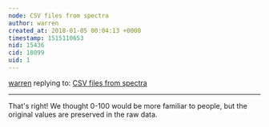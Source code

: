 ```yaml
---
node: CSV files from spectra
author: warren
created_at: 2018-01-05 00:04:13 +0000
timestamp: 1515110653
nid: 15436
cid: 18099
uid: 1
---
```




[warren](../profile/warren) replying to: [CSV files from spectra](../notes/Dr_Z/12-27-2017/csv-files-from-spectra)

----
That's right! We thought 0-100 would be more familiar to people, but the original values are preserved in the raw data. 